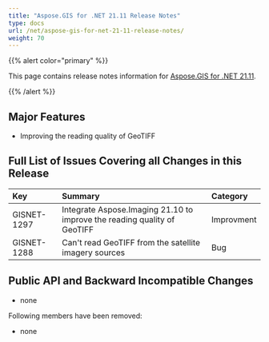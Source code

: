 ```yaml
---
title: "Aspose.GIS for .NET 21.11 Release Notes"
type: docs
url: /net/aspose-gis-for-net-21-11-release-notes/
weight: 70
---
```


{{% alert color="primary" %}} 

This page contains release notes information for [Aspose.GIS for .NET 21.11](https://www.nuget.org/packages/Aspose.GIS/21.11.0).

{{% /alert %}} 
## **Major Features**
- Improving the reading quality of GeoTIFF 

## **Full List of Issues Covering all Changes in this Release**

|**Key**|**Summary**|**Category**|
| :- | :- | :- |
| GISNET-1297 | Integrate Aspose.Imaging 21.10 to improve the reading quality of GeoTIFF | Improvment |
| GISNET-1288 | Can't read GeoTIFF from the satellite imagery sources | Bug |

## **Public API and Backward Incompatible Changes**
- none

Following members have been removed:
- none